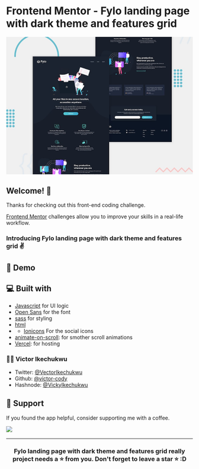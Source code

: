 # Frontend Mentor - Fylo landing page with dark theme and features grid
<img src="design/desktop-preview.jpg" alt=" preview for the Fylo landing page with dark theme">

## Welcome! 👋

Thanks for checking out this front-end coding challenge.

[Frontend Mentor](https://www.frontendmentor.io) challenges allow you to improve your skills in a real-life workflow.

### Introducing Fylo landing page with dark theme and features grid ✌️


## 🚀 Demo

<a href="https://fylo-landing-page.vercel.app/" target="blank">
<!-- <img src="public/assets/codehouse-banner.png" /> -->
</a>

## 💻 Built with
- [Javascript](https://nextjs.org/) for UI logic
-  [Open Sans](https://fonts.google.com/specimen/Open+Sans) for the font
-  [sass](https://nextjs.org/) for styling
-  [html](https://nextjs.org/)
-  - [Ionicons](https://ionicons.com/) For the social icons
- [animate-on-scroll](https://github.com/ankeetmaini/react-infinite-scroll-component): for smother scroll animations
- [Vercel](http://vercel.com/): for hosting

### 👨‍💻 Victor Ikechukwu

- Twitter: [@VectorIkechukwu](https://twitter.com/VectorIkechukwu)
- Github: [@victor-cody](https://github.com/victor-cody)
- Hashnode: [@VickyIkechukwu](https://hashnode.com/@VickyIkechukwu)

## 🙏 Support

If you found the app helpful, consider supporting me with a coffee.

<img src="https://cdn.buymeacoffee.com/buttons/v2/default-yellow.png" height="50px">

---

<h3 align="center">
Fylo landing page with dark theme and features grid really project needs a ⭐️ from you. Don't forget to leave a star ⭐️ :D
</h3>
